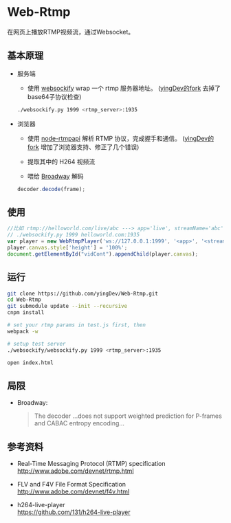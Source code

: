 # Web-Rtmp
在网页上播放RTMP视频流，通过Websocket。

## 基本原理
- 服务端
	- 使用 [websockify](https://github.com/kanaka/websockify)  wrap 一个 rtmp 服务器地址。 ([yingDev的fork](https://github.com/yingDev/websockify) 去掉了base64子协议检查)

    ```bash
    ./websockify.py 1999 <rtmp_server>:1935
    ```
- 浏览器
	- 使用 [node-rtmpapi](https://github.com/delian/node-rtmpapi) 解析 RTMP 协议，完成握手和通信。 ([yingDev的fork](https://github.com/yingDev/node-rtmpapi) 增加了浏览器支持、修正了几个错误)

	- 提取其中的 H264 视频流

	- 喂给 [Broadway](https://github.com/mbebenita/Broadway) 解码
   	 ```js
    decoder.decode(frame);
   	 ```
    
## 使用
```js
//比如 rtmp://helloworld.com/live/abc ---> app='live', streamName='abc', rtmp_server='helloworld.com'
// ./websockify.py 1999 helloworld.com:1935
var player = new WebRtmpPlayer('ws://127.0.0.1:1999', '<app>', '<streamName>', 'rtmp://<rtmp_server>/<app>');
player.canvas.style['height'] = '100%';
document.getElementById("vidCont").appendChild(player.canvas);
```
    
## 运行
```bash
git clone https://github.com/yingDev/Web-Rtmp.git
cd Web-Rtmp
git submodule update --init --recursive
cnpm install
```

```bash
# set your rtmp params in test.js first, then 
webpack -w
```
```bash
# setup test server
./websockify/websockify.py 1999 <rtmp_server>:1935
```
```bash
open index.html
```

## 局限
- Broadway: 
   <blockquote> The decoder ...does not support weighted prediction for P-frames and CABAC entropy encoding...</blockquote>

 
## 参考资料
- Real-Time Messaging Protocol (RTMP) specification <br>
http://www.adobe.com/devnet/rtmp.html

- FLV and F4V File Format Specification <br>
http://www.adobe.com/devnet/f4v.html

- h264-live-player <br> https://github.com/131/h264-live-player
